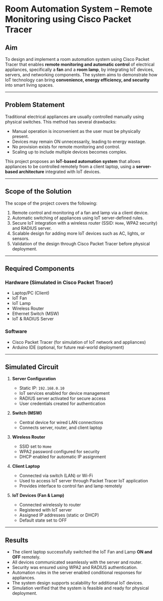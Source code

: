 # Room Automation System – Remote Monitoring using Cisco Packet Tracer

## Aim
To design and implement a room automation system using Cisco Packet Tracer that enables **remote monitoring and automatic control** of electrical appliances, specifically a **fan** and a **room lamp**, by integrating IoT devices, servers, and networking components. The system aims to demonstrate how IoT technology can bring **convenience, energy efficiency, and security** into smart living spaces.  

---

## Problem Statement
Traditional electrical appliances are usually controlled manually using physical switches. This method has several drawbacks:  

- Manual operation is inconvenient as the user must be physically present.  
- Devices may remain ON unnecessarily, leading to energy wastage.  
- No provision exists for remote monitoring and control.  
- Scaling up to include multiple devices becomes complex.  

This project proposes an **IoT-based automation system** that allows appliances to be controlled remotely from a client laptop, using a **server-based architecture** integrated with IoT devices.  

---

## Scope of the Solution
The scope of the project covers the following:  

1. Remote control and monitoring of a fan and lamp via a client device.  
2. Automatic switching of appliances using IoT server-defined rules.  
3. Secure IoT integration with a wireless router (SSID: `Home`, WPA2 security) and RADIUS server.  
4. Scalable design for adding more IoT devices such as AC, lights, or sensors.  
5. Validation of the design through Cisco Packet Tracer before physical deployment.  

---

## Required Components

### Hardware (Simulated in Cisco Packet Tracer)
- Laptop/PC (Client)  
- IoT Fan  
- IoT Lamp  
- Wireless Router  
- Ethernet Switch (MSW)  
- IoT & RADIUS Server  

### Software
- Cisco Packet Tracer (for simulation of IoT network and appliances)  
- Arduino IDE (optional, for future real-world deployment)  

---

## Simulated Circuit

1. **Server Configuration**
   - Static IP: `192.168.0.10`  
   - IoT services enabled for device management  
   - RADIUS server activated for secure access  
   - User credentials created for authentication  

2. **Switch (MSW)**
   - Central device for wired LAN connections  
   - Connects server, router, and client laptop  

3. **Wireless Router**
   - SSID set to `Home`  
   - WPA2 password configured for security  
   - DHCP enabled for automatic IP assignment  

4. **Client Laptop**
   - Connected via switch (LAN) or Wi-Fi  
   - Used to access IoT server through Packet Tracer IoT application  
   - Provides interface to control fan and lamp remotely  

5. **IoT Devices (Fan & Lamp)**
   - Connected wirelessly to router  
   - Registered with IoT server  
   - Assigned IP addresses (static or DHCP)  
   - Default state set to OFF  

---

## Results

- The client laptop successfully switched the IoT Fan and Lamp **ON and OFF** remotely.  
- All devices communicated seamlessly with the server and router.  
- Security was ensured using WPA2 and RADIUS authentication.  
- Automation rules in the server enabled conditional responses for appliances.  
- The system design supports scalability for additional IoT devices.  
- Simulation verified that the system is feasible and ready for physical deployment.  
